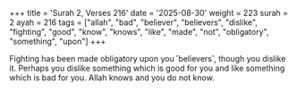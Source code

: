 +++
title = 'Surah 2, Verses 216'
date = '2025-08-30'
weight = 223
surah = 2
ayah = 216
tags = ["allah", "bad", "believer", "believers", "dislike", "fighting", "good", "know", "knows", "like", "made", "not", "obligatory", "something", "upon"]
+++

Fighting has been made obligatory upon you ˹believers˺, though you dislike it. Perhaps you dislike something which is good for you and like something which is bad for you. Allah knows and you do not know.